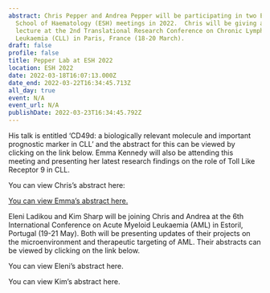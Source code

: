 ```yaml
---
abstract: Chris Pepper and Andrea Pepper will be participating in two European
  School of Haematology (ESH) meetings in 2022.  Chris will be giving a keynote
  lecture at the 2nd Translational Research Conference on Chronic Lymphocytic
  Leukaemia (CLL) in Paris, France (18-20 March).
draft: false
profile: false
title: Pepper Lab at ESH 2022
location: ESH 2022
date: 2022-03-18T16:07:13.000Z
date_end: 2022-03-22T16:34:45.713Z
all_day: true
event: N/A
event_url: N/A
publishDate: 2022-03-23T16:34:45.792Z
---
```

His talk is entitled ‘CD49d: a biologically relevant molecule and important prognostic marker in CLL’ and the abstract for this can be viewed by clicking on the link below. Emma Kennedy will also be attending this meeting and presenting her latest research findings on the role of Toll Like Receptor 9 in CLL. 

You can view Chris’s abstract here:

[You can view Emma’s abstract here.](/post/investigating-toll-like-receptor-9-as-a-mechanism-of-resistance-to-b-cell-receptor-targeted-therapies-in-chronic-lymphocytic-leukaemia/)

Eleni Ladikou and Kim Sharp will be joining Chris and Andrea at the 6th International Conference on Acute Myeloid Leukaemia (AML) in Estoril, Portugal (19-21 May). Both will be presenting updates of their projects on the microenvironment and therapeutic targeting of AML. Their abstracts can be viewed by clicking on the link below.

You can view Eleni’s abstract here.

You can view Kim’s abstract here.